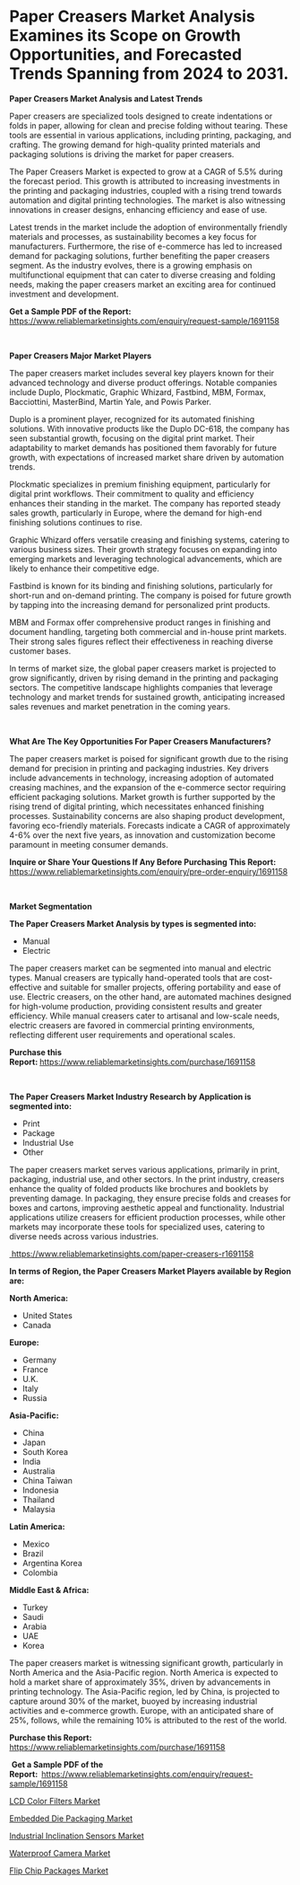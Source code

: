 <p><h1>Paper Creasers Market Analysis Examines its Scope on Growth Opportunities, and Forecasted Trends Spanning from 2024 to 2031.</h1></p><p><strong>Paper Creasers Market Analysis and Latest Trends</strong></p>
<p><p>Paper creasers are specialized tools designed to create indentations or folds in paper, allowing for clean and precise folding without tearing. These tools are essential in various applications, including printing, packaging, and crafting. The growing demand for high-quality printed materials and packaging solutions is driving the market for paper creasers.</p><p>The Paper Creasers Market is expected to grow at a CAGR of 5.5% during the forecast period. This growth is attributed to increasing investments in the printing and packaging industries, coupled with a rising trend towards automation and digital printing technologies. The market is also witnessing innovations in creaser designs, enhancing efficiency and ease of use.</p><p>Latest trends in the market include the adoption of environmentally friendly materials and processes, as sustainability becomes a key focus for manufacturers. Furthermore, the rise of e-commerce has led to increased demand for packaging solutions, further benefiting the paper creasers segment. As the industry evolves, there is a growing emphasis on multifunctional equipment that can cater to diverse creasing and folding needs, making the paper creasers market an exciting area for continued investment and development.</p></p>
<p><strong>Get a Sample PDF of the Report:&nbsp;</strong> <a href="https://www.reliablemarketinsights.com/enquiry/request-sample/1691158?utm_campaign=1622&utm_medium=2&utm_source=Github&utm_content=ia&utm_term=17102024&utm_id=paper-creasers">https://www.reliablemarketinsights.com/enquiry/request-sample/1691158</a></p>
<p>&nbsp;</p>
<p><strong>Paper Creasers Major Market Players</strong></p>
<p><p>The paper creasers market includes several key players known for their advanced technology and diverse product offerings. Notable companies include Duplo, Plockmatic, Graphic Whizard, Fastbind, MBM, Formax, Bacciottini, MasterBind, Martin Yale, and Powis Parker.</p><p>Duplo is a prominent player, recognized for its automated finishing solutions. With innovative products like the Duplo DC-618, the company has seen substantial growth, focusing on the digital print market. Their adaptability to market demands has positioned them favorably for future growth, with expectations of increased market share driven by automation trends.</p><p>Plockmatic specializes in premium finishing equipment, particularly for digital print workflows. Their commitment to quality and efficiency enhances their standing in the market. The company has reported steady sales growth, particularly in Europe, where the demand for high-end finishing solutions continues to rise.</p><p>Graphic Whizard offers versatile creasing and finishing systems, catering to various business sizes. Their growth strategy focuses on expanding into emerging markets and leveraging technological advancements, which are likely to enhance their competitive edge.</p><p>Fastbind is known for its binding and finishing solutions, particularly for short-run and on-demand printing. The company is poised for future growth by tapping into the increasing demand for personalized print products.</p><p>MBM and Formax offer comprehensive product ranges in finishing and document handling, targeting both commercial and in-house print markets. Their strong sales figures reflect their effectiveness in reaching diverse customer bases.</p><p>In terms of market size, the global paper creasers market is projected to grow significantly, driven by rising demand in the printing and packaging sectors. The competitive landscape highlights companies that leverage technology and market trends for sustained growth, anticipating increased sales revenues and market penetration in the coming years.</p></p>
<p>&nbsp;</p>
<p><strong>What Are The Key Opportunities For Paper Creasers Manufacturers?</strong></p>
<p><p>The paper creasers market is poised for significant growth due to the rising demand for precision in printing and packaging industries. Key drivers include advancements in technology, increasing adoption of automated creasing machines, and the expansion of the e-commerce sector requiring efficient packaging solutions. Market growth is further supported by the rising trend of digital printing, which necessitates enhanced finishing processes. Sustainability concerns are also shaping product development, favoring eco-friendly materials. Forecasts indicate a CAGR of approximately 4-6% over the next five years, as innovation and customization become paramount in meeting consumer demands.</p></p>
<p><strong>Inquire or Share Your Questions If Any Before Purchasing This Report:</strong> <a href="https://www.reliablemarketinsights.com/enquiry/pre-order-enquiry/1691158?utm_campaign=1622&utm_medium=2&utm_source=Github&utm_content=ia&utm_term=17102024&utm_id=paper-creasers">https://www.reliablemarketinsights.com/enquiry/pre-order-enquiry/1691158</a></p>
<p>&nbsp;</p>
<p><strong>Market Segmentation</strong></p>
<p><strong>The Paper Creasers Market Analysis by types is segmented into:</strong></p>
<p><ul><li>Manual</li><li>Electric</li></ul></p>
<p><p>The paper creasers market can be segmented into manual and electric types. Manual creasers are typically hand-operated tools that are cost-effective and suitable for smaller projects, offering portability and ease of use. Electric creasers, on the other hand, are automated machines designed for high-volume production, providing consistent results and greater efficiency. While manual creasers cater to artisanal and low-scale needs, electric creasers are favored in commercial printing environments, reflecting different user requirements and operational scales.</p></p>
<p><strong>Purchase this Report:&nbsp;</strong><a href="https://www.reliablemarketinsights.com/purchase/1691158?utm_campaign=1622&utm_medium=2&utm_source=Github&utm_content=ia&utm_term=17102024&utm_id=paper-creasers">https://www.reliablemarketinsights.com/purchase/1691158</a></p>
<p>&nbsp;</p>
<p><strong>The Paper Creasers Market Industry Research by Application is segmented into:</strong></p>
<p><ul><li>Print</li><li>Package</li><li>Industrial Use</li><li>Other</li></ul></p>
<p><p>The paper creasers market serves various applications, primarily in print, packaging, industrial use, and other sectors. In the print industry, creasers enhance the quality of folded products like brochures and booklets by preventing damage. In packaging, they ensure precise folds and creases for boxes and cartons, improving aesthetic appeal and functionality. Industrial applications utilize creasers for efficient production processes, while other markets may incorporate these tools for specialized uses, catering to diverse needs across various industries.</p></p>
<p><a href="https://www.reliablemarketinsights.com/paper-creasers-r1691158?utm_campaign=1622&utm_medium=2&utm_source=Github&utm_content=ia&utm_term=17102024&utm_id=paper-creasers">&nbsp;https://www.reliablemarketinsights.com/paper-creasers-r1691158</a></p>
<p><strong>In terms of Region, the Paper Creasers Market Players available by Region are:</strong></p>
<p>
    <p> <strong> North America: </strong>
        <ul>
            <li>United States</li>
            <li>Canada</li>
        </ul>
        </p> 
    <p> <strong> Europe: </strong>
        <ul>
            <li>Germany</li>
            <li>France</li>
            <li>U.K.</li>
            <li>Italy</li>
            <li>Russia</li>
        </ul>
        </p> 
    <p> <strong> Asia-Pacific: </strong>
        <ul>
            <li>China</li>
            <li>Japan</li>
            <li>South Korea</li>
            <li>India</li>
            <li>Australia</li>
            <li>China Taiwan</li>
            <li>Indonesia</li>
            <li>Thailand</li>
            <li>Malaysia</li>
        </ul>
        </p> 
    <p> <strong> Latin America: </strong>
        <ul>
            <li>Mexico</li>
            <li>Brazil</li>
            <li>Argentina Korea</li>
            <li>Colombia</li>
        </ul>
        </p> 
    <p> <strong> Middle East & Africa: </strong>
        <ul>
            <li>Turkey</li>
            <li>Saudi</li>
            <li>Arabia</li>
            <li>UAE</li>
            <li>Korea</li>
        </ul>
    </p>
    </p>
<p><p>The paper creasers market is witnessing significant growth, particularly in North America and the Asia-Pacific region. North America is expected to hold a market share of approximately 35%, driven by advancements in printing technology. The Asia-Pacific region, led by China, is projected to capture around 30% of the market, buoyed by increasing industrial activities and e-commerce growth. Europe, with an anticipated share of 25%, follows, while the remaining 10% is attributed to the rest of the world.</p></p>
<p><strong>Purchase this Report: </strong><a href="https://www.reliablemarketinsights.com/purchase/1691158?utm_campaign=1622&utm_medium=2&utm_source=Github&utm_content=ia&utm_term=17102024&utm_id=paper-creasers">https://www.reliablemarketinsights.com/purchase/1691158</a></p>
<p>&nbsp;<strong>Get a Sample PDF of the Report:&nbsp;&nbsp;</strong><a href="https://www.reliablemarketinsights.com/enquiry/request-sample/1691158?utm_campaign=1622&utm_medium=2&utm_source=Github&utm_content=ia&utm_term=17102024&utm_id=paper-creasers">https://www.reliablemarketinsights.com/enquiry/request-sample/1691158</a></p>
<p><strong></strong></p>
<p><p><a href="https://www.linkedin.com/pulse/lcd-color-filters-market-growth-outlook-from-2024-2031-ugugf?utm_campaign=1622&utm_medium=2&utm_source=Github&utm_content=ia&utm_term=17102024&utm_id=paper-creasers">LCD Color Filters Market</a></p><p><a href="https://www.linkedin.com/pulse/embedded-die-packaging-market-outlook-share-analysis-growth-garsf?utm_campaign=1622&utm_medium=2&utm_source=Github&utm_content=ia&utm_term=17102024&utm_id=paper-creasers">Embedded Die Packaging Market</a></p><p><a href="https://www.linkedin.com/pulse/industrial-inclination-sensors-market-overview-forecast-ciddf?utm_campaign=1622&utm_medium=2&utm_source=Github&utm_content=ia&utm_term=17102024&utm_id=paper-creasers">Industrial Inclination Sensors Market</a></p><p><a href="https://www.linkedin.com/pulse/waterproof-camera-market-penetration-strategies-untapped-markets-aftjc?utm_campaign=1622&utm_medium=2&utm_source=Github&utm_content=ia&utm_term=17102024&utm_id=paper-creasers">Waterproof Camera Market</a></p><p><a href="https://www.linkedin.com/pulse/flip-chip-packages-market-trends-insights-type-application-analysis-vtfdf?utm_campaign=1622&utm_medium=2&utm_source=Github&utm_content=ia&utm_term=17102024&utm_id=paper-creasers">Flip Chip Packages Market</a></p></p>